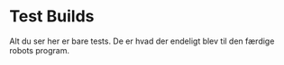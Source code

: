 # Test Builds


Alt du ser her er bare tests. De er hvad der endeligt blev til den færdige robots program.
